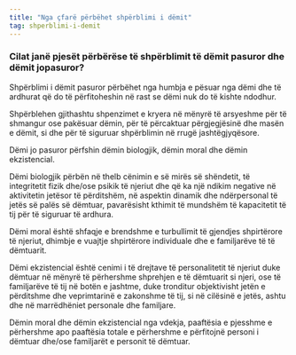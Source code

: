```yaml
---
title: "Nga çfarë përbëhet shpërblimi i dëmit"
tag: shperblimi-i-demit
---
```


### Cilat janë pjesët përbërëse të shpërblimit të dëmit pasuror dhe dëmit jopasuror?

Shpërblimi i dëmit pasuror përbëhet nga humbja e pësuar nga dëmi dhe të ardhurat që do të përfitoheshin në rast se dëmi nuk do të kishte ndodhur.

Shpërblehen gjithashtu shpenzimet e kryera në mënyrë të arsyeshme për të shmangur ose pakësuar dëmin, për të përcaktuar përgjegjësinë dhe masën e dëmit, si dhe për të siguruar shpërblimin në rrugë jashtëgjyqësore.

Dëmi jo pasuror përfshin dëmin biologjik, dëmin moral dhe dëmin ekzistencial.

Dëmi biologjik përbën në thelb cënimin e së mirës së shëndetit, të integritetit fizik dhe/ose psikik të njeriut dhe që ka një ndikim negative në aktivitetin jetësor të përditshëm, në aspektin dinamik dhe ndërpersonal të jetës së palës së dëmtuar, pavarësisht kthimit të mundshëm të kapacitetit të tij për të siguruar të ardhura.

Dëmi moral është shfaqje e brendshme e turbullimit të gjendjes shpirtërore të njeriut, dhimbje e vuajtje shpirtërore individuale dhe e familjarëve të të dëmtuarit.

Dëmi ekzistencial është cenimi i të drejtave të personalitetit të njeriut duke dëmtuar në mënyrë të përhershme shprehjen e të dëmtuarit si njeri, ose të familjarëve të tij në botën e jashtme, duke tronditur objektivisht jetën e përditshme dhe veprimtarinë e zakonshme të tij, si në cilësinë e jetës, ashtu dhe në marrëdhëniet personale dhe familjare.

Dëmin moral dhe dëmin ekzistencial nga vdekja, paaftësia e pjesshme e përhershme apo paaftësia totale e përhershme e përfitojnë personi i dëmtuar dhe/ose familjarët e personit të dëmtuar.
